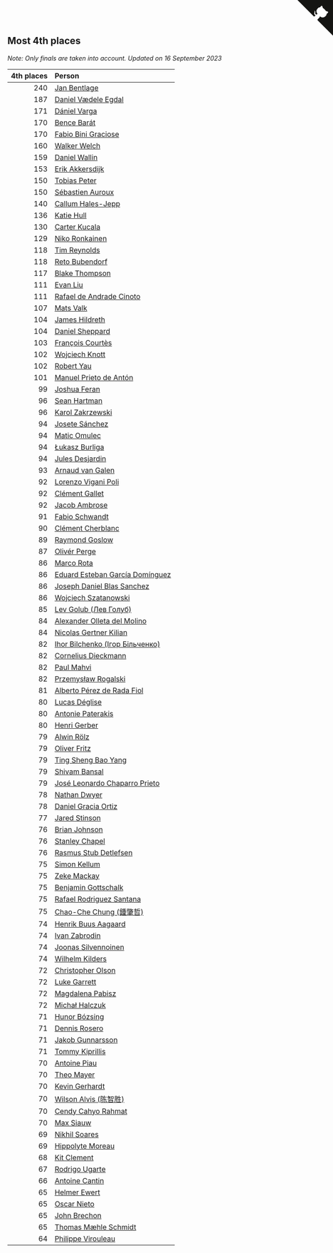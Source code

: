 ## Most 4th places

*Note: Only finals are taken into account.*
*Updated on 16 September 2023*

| 4th places | Person |
| ---: | :--- |
| 240 | [Jan Bentlage](https://www.worldcubeassociation.org/persons/2010BENT01) |
| 187 | [Daniel Vædele Egdal](https://www.worldcubeassociation.org/persons/2013EGDA01) |
| 171 | [Dániel Varga](https://www.worldcubeassociation.org/persons/2008VARG01) |
| 170 | [Bence Barát](https://www.worldcubeassociation.org/persons/2008BARA01) |
| 170 | [Fabio Bini Graciose](https://www.worldcubeassociation.org/persons/2010GRAC02) |
| 160 | [Walker Welch](https://www.worldcubeassociation.org/persons/2011WELC01) |
| 159 | [Daniel Wallin](https://www.worldcubeassociation.org/persons/2013WALL03) |
| 153 | [Erik Akkersdijk](https://www.worldcubeassociation.org/persons/2005AKKE01) |
| 150 | [Tobias Peter](https://www.worldcubeassociation.org/persons/2014PETE03) |
| 150 | [Sébastien Auroux](https://www.worldcubeassociation.org/persons/2008AURO01) |
| 140 | [Callum Hales-Jepp](https://www.worldcubeassociation.org/persons/2012HALE01) |
| 136 | [Katie Hull](https://www.worldcubeassociation.org/persons/2010HULL01) |
| 130 | [Carter Kucala](https://www.worldcubeassociation.org/persons/2015KUCA01) |
| 129 | [Niko Ronkainen](https://www.worldcubeassociation.org/persons/2010RONK01) |
| 118 | [Tim Reynolds](https://www.worldcubeassociation.org/persons/2005REYN01) |
| 118 | [Reto Bubendorf](https://www.worldcubeassociation.org/persons/2012BUBE01) |
| 117 | [Blake Thompson](https://www.worldcubeassociation.org/persons/2010THOM03) |
| 111 | [Evan Liu](https://www.worldcubeassociation.org/persons/2009LIUE01) |
| 111 | [Rafael de Andrade Cinoto](https://www.worldcubeassociation.org/persons/2007CINO01) |
| 107 | [Mats Valk](https://www.worldcubeassociation.org/persons/2007VALK01) |
| 104 | [James Hildreth](https://www.worldcubeassociation.org/persons/2009HILD01) |
| 104 | [Daniel Sheppard](https://www.worldcubeassociation.org/persons/2009SHEP01) |
| 103 | [François Courtès](https://www.worldcubeassociation.org/persons/2008COUR01) |
| 102 | [Wojciech Knott](https://www.worldcubeassociation.org/persons/2011KNOT01) |
| 102 | [Robert Yau](https://www.worldcubeassociation.org/persons/2009YAUR01) |
| 101 | [Manuel Prieto de Antón](https://www.worldcubeassociation.org/persons/2015ANTO04) |
| 99 | [Joshua Feran](https://www.worldcubeassociation.org/persons/2011FERA01) |
| 96 | [Sean Hartman](https://www.worldcubeassociation.org/persons/2016HART02) |
| 96 | [Karol Zakrzewski](https://www.worldcubeassociation.org/persons/2014ZAKR01) |
| 94 | [Josete Sánchez](https://www.worldcubeassociation.org/persons/2015SANC18) |
| 94 | [Matic Omulec](https://www.worldcubeassociation.org/persons/2010OMUL02) |
| 94 | [Łukasz Burliga](https://www.worldcubeassociation.org/persons/2013BURL01) |
| 94 | [Jules Desjardin](https://www.worldcubeassociation.org/persons/2010DESJ01) |
| 93 | [Arnaud van Galen](https://www.worldcubeassociation.org/persons/2006GALE01) |
| 92 | [Lorenzo Vigani Poli](https://www.worldcubeassociation.org/persons/2007POLI01) |
| 92 | [Clément Gallet](https://www.worldcubeassociation.org/persons/2004GALL02) |
| 92 | [Jacob Ambrose](https://www.worldcubeassociation.org/persons/2010AMBR01) |
| 91 | [Fabio Schwandt](https://www.worldcubeassociation.org/persons/2014SCHW02) |
| 90 | [Clément Cherblanc](https://www.worldcubeassociation.org/persons/2014CHER05) |
| 89 | [Raymond Goslow](https://www.worldcubeassociation.org/persons/2014GOSL01) |
| 87 | [Olivér Perge](https://www.worldcubeassociation.org/persons/2007PERG01) |
| 86 | [Marco Rota](https://www.worldcubeassociation.org/persons/2009ROTA01) |
| 86 | [Eduard Esteban García Domínguez](https://www.worldcubeassociation.org/persons/2011EDUA01) |
| 86 | [Joseph Daniel Blas Sanchez](https://www.worldcubeassociation.org/persons/2016SANC08) |
| 86 | [Wojciech Szatanowski](https://www.worldcubeassociation.org/persons/2011SZAT01) |
| 85 | [Lev Golub (Лев Голуб)](https://www.worldcubeassociation.org/persons/2014HOLU01) |
| 84 | [Alexander Olleta del Molino](https://www.worldcubeassociation.org/persons/2008OLLE01) |
| 84 | [Nicolas Gertner Kilian](https://www.worldcubeassociation.org/persons/2013GERT01) |
| 82 | [Ihor Bilchenko (Ігор Більченко)](https://www.worldcubeassociation.org/persons/2011BILC01) |
| 82 | [Cornelius Dieckmann](https://www.worldcubeassociation.org/persons/2009DIEC01) |
| 82 | [Paul Mahvi](https://www.worldcubeassociation.org/persons/2012MAHV01) |
| 82 | [Przemysław Rogalski](https://www.worldcubeassociation.org/persons/2013ROGA02) |
| 81 | [Alberto Pérez de Rada Fiol](https://www.worldcubeassociation.org/persons/2011FIOL01) |
| 80 | [Lucas Déglise](https://www.worldcubeassociation.org/persons/2015DEGL01) |
| 80 | [Antonie Paterakis](https://www.worldcubeassociation.org/persons/2012PATE01) |
| 80 | [Henri Gerber](https://www.worldcubeassociation.org/persons/2014GERB01) |
| 79 | [Alwin Rölz](https://www.worldcubeassociation.org/persons/2016ROLZ01) |
| 79 | [Oliver Fritz](https://www.worldcubeassociation.org/persons/2014FRIT02) |
| 79 | [Ting Sheng Bao Yang](https://www.worldcubeassociation.org/persons/2008BAOY01) |
| 79 | [Shivam Bansal](https://www.worldcubeassociation.org/persons/2011BANS02) |
| 79 | [José Leonardo Chaparro Prieto](https://www.worldcubeassociation.org/persons/2011CHAP01) |
| 78 | [Nathan Dwyer](https://www.worldcubeassociation.org/persons/2011DWYE02) |
| 78 | [Daniel Gracia Ortiz](https://www.worldcubeassociation.org/persons/2009ORTI01) |
| 77 | [Jared Stinson](https://www.worldcubeassociation.org/persons/2014STIN01) |
| 76 | [Brian Johnson](https://www.worldcubeassociation.org/persons/2013JOHN10) |
| 76 | [Stanley Chapel](https://www.worldcubeassociation.org/persons/2016CHAP04) |
| 76 | [Rasmus Stub Detlefsen](https://www.worldcubeassociation.org/persons/2014DETL01) |
| 75 | [Simon Kellum](https://www.worldcubeassociation.org/persons/2016KELL12) |
| 75 | [Zeke Mackay](https://www.worldcubeassociation.org/persons/2015MACK06) |
| 75 | [Benjamin Gottschalk](https://www.worldcubeassociation.org/persons/2016GOTT01) |
| 75 | [Rafael Rodriguez Santana](https://www.worldcubeassociation.org/persons/2012SANT12) |
| 75 | [Chao-Che Chung (鍾肇哲)](https://www.worldcubeassociation.org/persons/2012CHON03) |
| 74 | [Henrik Buus Aagaard](https://www.worldcubeassociation.org/persons/2006BUUS01) |
| 74 | [Ivan Zabrodin](https://www.worldcubeassociation.org/persons/2012ZABR01) |
| 74 | [Joonas Silvennoinen](https://www.worldcubeassociation.org/persons/2016SILV07) |
| 74 | [Wilhelm Kilders](https://www.worldcubeassociation.org/persons/2010KILD02) |
| 72 | [Christopher Olson](https://www.worldcubeassociation.org/persons/2009OLSO01) |
| 72 | [Luke Garrett](https://www.worldcubeassociation.org/persons/2017GARR05) |
| 72 | [Magdalena Pabisz](https://www.worldcubeassociation.org/persons/2017PABI01) |
| 72 | [Michał Halczuk](https://www.worldcubeassociation.org/persons/2006HALC01) |
| 71 | [Hunor Bózsing](https://www.worldcubeassociation.org/persons/2009BOZS01) |
| 71 | [Dennis Rosero](https://www.worldcubeassociation.org/persons/2010ROSE03) |
| 71 | [Jakob Gunnarsson](https://www.worldcubeassociation.org/persons/2015GUNN01) |
| 71 | [Tommy Kiprillis](https://www.worldcubeassociation.org/persons/2014KIPR01) |
| 70 | [Antoine Piau](https://www.worldcubeassociation.org/persons/2008PIAU01) |
| 70 | [Theo Mayer](https://www.worldcubeassociation.org/persons/2012MAYE01) |
| 70 | [Kevin Gerhardt](https://www.worldcubeassociation.org/persons/2013GERH01) |
| 70 | [Wilson Alvis (陈智胜)](https://www.worldcubeassociation.org/persons/2011ALVI01) |
| 70 | [Cendy Cahyo Rahmat](https://www.worldcubeassociation.org/persons/2010RAHM02) |
| 70 | [Max Siauw](https://www.worldcubeassociation.org/persons/2017SIAU02) |
| 69 | [Nikhil Soares](https://www.worldcubeassociation.org/persons/2015SOAR01) |
| 69 | [Hippolyte Moreau](https://www.worldcubeassociation.org/persons/2008MORE02) |
| 68 | [Kit Clement](https://www.worldcubeassociation.org/persons/2008CLEM01) |
| 67 | [Rodrigo Ugarte](https://www.worldcubeassociation.org/persons/2015UGAR01) |
| 66 | [Antoine Cantin](https://www.worldcubeassociation.org/persons/2010CANT02) |
| 65 | [Helmer Ewert](https://www.worldcubeassociation.org/persons/2015EWER01) |
| 65 | [Oscar Nieto](https://www.worldcubeassociation.org/persons/2014NIET03) |
| 65 | [John Brechon](https://www.worldcubeassociation.org/persons/2010BREC01) |
| 65 | [Thomas Mæhle Schmidt](https://www.worldcubeassociation.org/persons/2013SCHM02) |
| 64 | [Philippe Virouleau](https://www.worldcubeassociation.org/persons/2008VIRO01) |


<a href="https://github.com/jonatanklosko/wca_statistics" class="github-corner" aria-label="View source on Github"><svg width="80" height="80" viewBox="0 0 250 250" style="fill:#151513; color:#fff; position: absolute; top: 0; border: 0; right: 0;" aria-hidden="true"><path d="M0,0 L115,115 L130,115 L142,142 L250,250 L250,0 Z"></path><path d="M128.3,109.0 C113.8,99.7 119.0,89.6 119.0,89.6 C122.0,82.7 120.5,78.6 120.5,78.6 C119.2,72.0 123.4,76.3 123.4,76.3 C127.3,80.9 125.5,87.3 125.5,87.3 C122.9,97.6 130.6,101.9 134.4,103.2" fill="currentColor" style="transform-origin: 130px 106px;" class="octo-arm"></path><path d="M115.0,115.0 C114.9,115.1 118.7,116.5 119.8,115.4 L133.7,101.6 C136.9,99.2 139.9,98.4 142.2,98.6 C133.8,88.0 127.5,74.4 143.8,58.0 C148.5,53.4 154.0,51.2 159.7,51.0 C160.3,49.4 163.2,43.6 171.4,40.1 C171.4,40.1 176.1,42.5 178.8,56.2 C183.1,58.6 187.2,61.8 190.9,65.4 C194.5,69.0 197.7,73.2 200.1,77.6 C213.8,80.2 216.3,84.9 216.3,84.9 C212.7,93.1 206.9,96.0 205.4,96.6 C205.1,102.4 203.0,107.8 198.3,112.5 C181.9,128.9 168.3,122.5 157.7,114.1 C157.9,116.9 156.7,120.9 152.7,124.9 L141.0,136.5 C139.8,137.7 141.6,141.9 141.8,141.8 Z" fill="currentColor" class="octo-body"></path></svg></a><style>.github-corner:hover .octo-arm{animation:octocat-wave 560ms ease-in-out}@keyframes octocat-wave{0%,100%{transform:rotate(0)}20%,60%{transform:rotate(-25deg)}40%,80%{transform:rotate(10deg)}}@media (max-width:500px){.github-corner:hover .octo-arm{animation:none}.github-corner .octo-arm{animation:octocat-wave 560ms ease-in-out}}</style>
